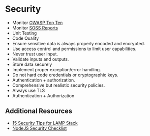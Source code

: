 # Security

* Monitor [OWASP Top Ten](https://www.owasp.org/index.php/Category:OWASP_Top_Ten_Project)
* Monitor [SOSS Reports](https://www.veracode.com/resources/state-of-software-security)
* Unit Testing
* Code Quality
* Ensure sensitive data is always properly encoded and encrypted.
* Use access control and permissions to limit user capabilities.
* Never trust user input.
* Validate inputs and outputs.
* Store data securely
* Implement proper exception/error handling.
* Do not hard code credentials or cryptographic keys.
* Authentication + authorization.
* Comprehensive but realistic security policies.
* Always use TLS
* Authentication + Authorization

## Additional Resources
* [15 Security Tips for LAMP Stack](https://tecadmin.net/security-tips-for-lamp-stack-on-linux/)
* [NodeJS Security Checklist](https://blog.risingstack.com/node-js-security-checklist/)